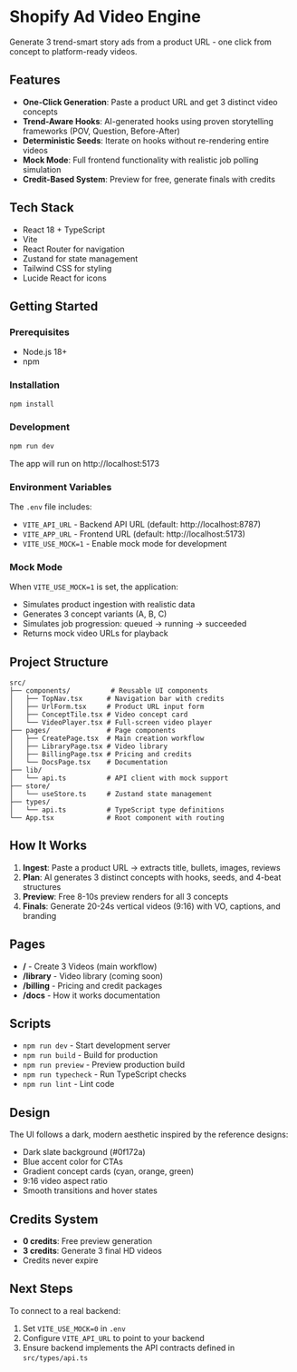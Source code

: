 # Shopify Ad Video Engine

Generate 3 trend-smart story ads from a product URL - one click from concept to platform-ready videos.

## Features

- **One-Click Generation**: Paste a product URL and get 3 distinct video concepts
- **Trend-Aware Hooks**: AI-generated hooks using proven storytelling frameworks (POV, Question, Before-After)
- **Deterministic Seeds**: Iterate on hooks without re-rendering entire videos
- **Mock Mode**: Full frontend functionality with realistic job polling simulation
- **Credit-Based System**: Preview for free, generate finals with credits

## Tech Stack

- React 18 + TypeScript
- Vite
- React Router for navigation
- Zustand for state management
- Tailwind CSS for styling
- Lucide React for icons

## Getting Started

### Prerequisites

- Node.js 18+
- npm

### Installation

```bash
npm install
```

### Development

```bash
npm run dev
```

The app will run on http://localhost:5173

### Environment Variables

The `.env` file includes:

- `VITE_API_URL` - Backend API URL (default: http://localhost:8787)
- `VITE_APP_URL` - Frontend URL (default: http://localhost:5173)
- `VITE_USE_MOCK=1` - Enable mock mode for development

### Mock Mode

When `VITE_USE_MOCK=1` is set, the application:

- Simulates product ingestion with realistic data
- Generates 3 concept variants (A, B, C)
- Simulates job progression: queued → running → succeeded
- Returns mock video URLs for playback

## Project Structure

```
src/
├── components/          # Reusable UI components
│   ├── TopNav.tsx      # Navigation bar with credits
│   ├── UrlForm.tsx     # Product URL input form
│   ├── ConceptTile.tsx # Video concept card
│   └── VideoPlayer.tsx # Full-screen video player
├── pages/              # Page components
│   ├── CreatePage.tsx  # Main creation workflow
│   ├── LibraryPage.tsx # Video library
│   ├── BillingPage.tsx # Pricing and credits
│   └── DocsPage.tsx    # Documentation
├── lib/
│   └── api.ts          # API client with mock support
├── store/
│   └── useStore.ts     # Zustand state management
├── types/
│   └── api.ts          # TypeScript type definitions
└── App.tsx             # Root component with routing
```

## How It Works

1. **Ingest**: Paste a product URL → extracts title, bullets, images, reviews
2. **Plan**: AI generates 3 distinct concepts with hooks, seeds, and 4-beat structures
3. **Preview**: Free 8-10s preview renders for all 3 concepts
4. **Finals**: Generate 20-24s vertical videos (9:16) with VO, captions, and branding

## Pages

- **/** - Create 3 Videos (main workflow)
- **/library** - Video library (coming soon)
- **/billing** - Pricing and credit packages
- **/docs** - How it works documentation

## Scripts

- `npm run dev` - Start development server
- `npm run build` - Build for production
- `npm run preview` - Preview production build
- `npm run typecheck` - Run TypeScript checks
- `npm run lint` - Lint code

## Design

The UI follows a dark, modern aesthetic inspired by the reference designs:

- Dark slate background (#0f172a)
- Blue accent color for CTAs
- Gradient concept cards (cyan, orange, green)
- 9:16 video aspect ratio
- Smooth transitions and hover states

## Credits System

- **0 credits**: Free preview generation
- **3 credits**: Generate 3 final HD videos
- Credits never expire

## Next Steps

To connect to a real backend:

1. Set `VITE_USE_MOCK=0` in `.env`
2. Configure `VITE_API_URL` to point to your backend
3. Ensure backend implements the API contracts defined in `src/types/api.ts`
